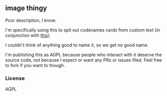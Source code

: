 ## image thingy

Poor description, I know.

I'm specifically using this to spit out codenames cards from custom text (in
conjunction with [this](https://github.com/Ryan6578/TTS-Codenames)).

I couldn't think of anything good to name it, so we get no good name.

I'm publishing this as AGPL because people who interact with it deserve the
source code, not because I expect or want any PRs or issues filed.
Feel free to fork if you want to though.

### License

AGPL
